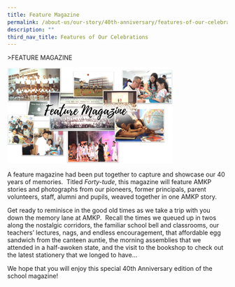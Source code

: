 ```yaml
---
title: Feature Magazine
permalink: /about-us/our-story/40th-anniversary/features-of-our-celebrations/feature-magazine/
description: ""
third_nav_title: Features of Our Celebrations
---
```

&gt;FEATURE MAGAZINE


<img src="/images/About%20Us/40th%20Anniversary/FeatureMag.png" style="width:75%">


A feature magazine had been put together to capture and showcase our 40 years of memories.&nbsp; Titled&nbsp;_Forty-tude_, this magazine will feature AMKP stories and photographs from our pioneers, former principals, parent volunteers, staff, alumni and pupils, weaved together in one AMKP story.

Get ready to reminisce in the good old times as we take a trip with you down the memory lane at AMKP.&nbsp; Recall the times we queued up in twos along the nostalgic corridors, the familiar school bell and classrooms, our teachers’ lectures, nags, and endless encouragement, that affordable egg sandwich from the canteen auntie, the morning assemblies that we attended in a half-awoken state, and the visit to the bookshop to check out the latest stationery that we longed to have…

We hope that you will enjoy this special 40th&nbsp;Anniversary edition of the school magazine!